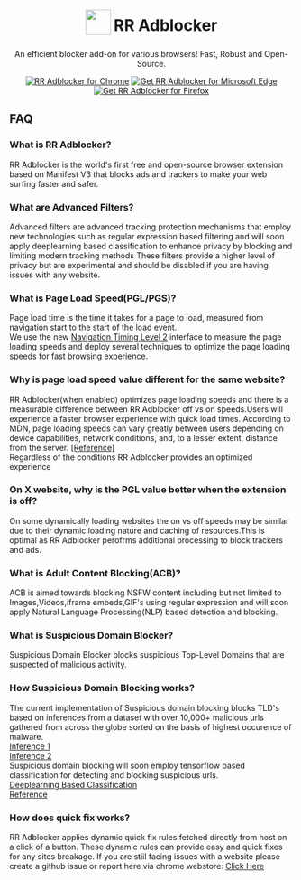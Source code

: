 <h1 align="center">
    <sub>
      <img  src="https://github.com/Rutuj-Runwal/RR-Adblocker/blob/main/RR_logo.png?raw=true" height="45" width="45" style="border-raduis:20%">
    </sub>
    RR Adblocker
  </h1>
  <p align="center">
    An efficient blocker add-on for various browsers! Fast, Robust and Open-Source.
  </p>

<p align="center">
<a href="https://bit.ly/rradb_chrome"><img src="https://raw.githubusercontent.com/Rutuj-Runwal/RR-Adblocker/main/assets/chrome.png" alt="RR Adblocker for Chrome"></a>
<a href="https://bit.ly/rr-adblocker_microsoft-edge"><img src="https://raw.githubusercontent.com/Rutuj-Runwal/RR-Adblocker/main/assets/edge.png" alt="Get RR Adblocker for Microsoft Edge"></a>
<a href="https://mzl.la/3BhY6C9"><img src="https://raw.githubusercontent.com/Rutuj-Runwal/RR-Adblocker/main/assets/firefox.png" alt="Get RR Adblocker for Firefox"></a> 
</p>

## FAQ

### What is RR Adblocker?
RR Adblocker is the world's first free and open-source browser extension based on Manifest V3 that blocks ads and trackers to make your web surfing faster and safer. 

### What are Advanced Filters?
Advanced filters are advanced tracking protection mechanisms that employ new technologies such as regular expression based filtering and will soon apply deeplearning based classification to enhance privacy by blocking and limiting modern tracking methods
These filters provide a higher level of privacy but are experimental and should be disabled if you are having issues with any website.

### What is Page Load Speed(PGL/PGS)?
Page load time is the time it takes for a page to load, measured from navigation start to the start of the load event.
<br>
We use the new [Navigation Timing Level 2](https://w3c.github.io/navigation-timing/) interface to measure the page loading speeds and deploy several techniques to optimize the page loading speeds for fast browsing experience.

### Why is page load speed value different for the same website?
RR Adblocker(when enabled) optimizes page loading speeds and there is a measurable difference between RR Adblocker off vs on speeds.Users will experience a faster browser experience with quick load times. According to MDN, page loading speeds can vary greatly between users depending on device capabilities, network conditions, and, to a lesser extent, distance from the server. [[Reference]](https://w3c.github.io/navigation-timing/)
<br>
Regardless of the conditions RR Adblocker provides an optimized experience

### On X website, why is the PGL value better when the extension is off?
On some dynamically loading websites the on vs off speeds may be similar due to their dynamic loading nature and caching of resources.This is optimal as RR Adblocker perofrms additional processing to block trackers and ads.

### What is Adult Content Blocking(ACB)?
ACB is aimed towards blocking NSFW content including but not limited to Images,Videos,iframe embeds,GIF's using regular expression and will soon apply Natural Language Processing(NLP) based detection and blocking.

### What is Suspicious Domain Blocker?
Suspicious Domain Blocker blocks suspicious Top-Level Domains that are suspected of malicious activity.

### How Suspicious Domain Blocking works?
The current implementation of Suspicious domain blocking blocks TLD's based on inferences from a dataset with over 10,000+ malicious urls gathered from across the globe sorted on the basis of highest occurence of malware.
<br>
[Inference 1](https://unit42.paloaltonetworks.com/top-level-domains-cybercrime/)
<br>
[Inference 2](https://www.spamhaus.org/statistics/tlds/)
<br>
Suspicious domain blocking will soon employ tensorflow based classification for detecting and blocking suspicious urls.
<br>
[Deeplearning Based Classification](https://www.kaggle.com/code/kawiswara/malicious-web-detection-with-1d-cnn)
<br>
[Reference](https://www.kaggle.com/code/siddharthkumar25/detect-malicious-url-using-ml/notebook)
  
### How does quick fix works?
RR Adblocker applies dynamic quick fix rules fetched directly from host on a click of a button. These dynamic rules can provide easy and quick fixes for any sites breakage.
If you are stiil facing issues with a website please create a github issue or report here via chrome webstore: [Click Here](https://chrome.google.com/webstore/detail/rr-adblocker/chnhdkklhnokmmcklomnlcmcdbdiaemp/support)
